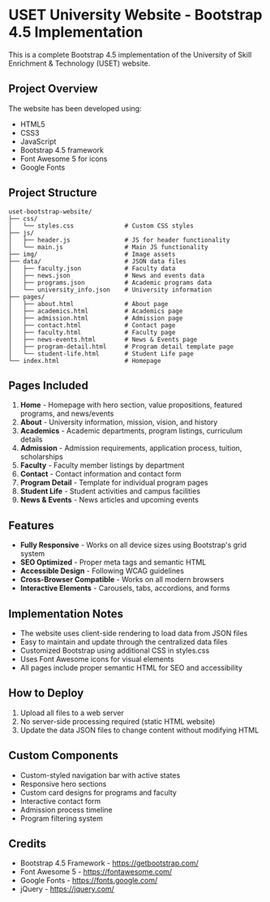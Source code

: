# USET University Website - Bootstrap 4.5 Implementation

This is a complete Bootstrap 4.5 implementation of the University of Skill Enrichment & Technology (USET) website. 

## Project Overview

The website has been developed using:
- HTML5
- CSS3
- JavaScript
- Bootstrap 4.5 framework
- Font Awesome 5 for icons
- Google Fonts

## Project Structure

```
uset-bootstrap-website/
├── css/
│   └── styles.css              # Custom CSS styles
├── js/
│   ├── header.js               # JS for header functionality
│   └── main.js                 # Main JS functionality
├── img/                        # Image assets
├── data/                       # JSON data files
│   ├── faculty.json            # Faculty data
│   ├── news.json               # News and events data
│   ├── programs.json           # Academic programs data
│   └── university_info.json    # University information
├── pages/
│   ├── about.html              # About page
│   ├── academics.html          # Academics page
│   ├── admission.html          # Admission page
│   ├── contact.html            # Contact page
│   ├── faculty.html            # Faculty page
│   ├── news-events.html        # News & Events page
│   ├── program-detail.html     # Program detail template page
│   └── student-life.html       # Student Life page
└── index.html                  # Homepage
```

## Pages Included

1. **Home** - Homepage with hero section, value propositions, featured programs, and news/events
2. **About** - University information, mission, vision, and history
3. **Academics** - Academic departments, program listings, curriculum details
4. **Admission** - Admission requirements, application process, tuition, scholarships
5. **Faculty** - Faculty member listings by department
6. **Contact** - Contact information and contact form
7. **Program Detail** - Template for individual program pages
8. **Student Life** - Student activities and campus facilities
9. **News & Events** - News articles and upcoming events

## Features

- **Fully Responsive** - Works on all device sizes using Bootstrap's grid system
- **SEO Optimized** - Proper meta tags and semantic HTML
- **Accessible Design** - Following WCAG guidelines
- **Cross-Browser Compatible** - Works on all modern browsers
- **Interactive Elements** - Carousels, tabs, accordions, and forms

## Implementation Notes

- The website uses client-side rendering to load data from JSON files
- Easy to maintain and update through the centralized data files
- Customized Bootstrap using additional CSS in styles.css
- Uses Font Awesome icons for visual elements
- All pages include proper semantic HTML for SEO and accessibility

## How to Deploy

1. Upload all files to a web server
2. No server-side processing required (static HTML website)
3. Update the data JSON files to change content without modifying HTML

## Custom Components

- Custom-styled navigation bar with active states
- Responsive hero sections
- Custom card designs for programs and faculty
- Interactive contact form
- Admission process timeline
- Program filtering system

## Credits

- Bootstrap 4.5 Framework - https://getbootstrap.com/
- Font Awesome 5 - https://fontawesome.com/
- Google Fonts - https://fonts.google.com/
- jQuery - https://jquery.com/